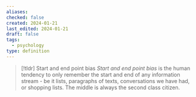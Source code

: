 ```yaml
---
aliases: 
checked: false
created: 2024-01-21
last_edited: 2024-01-21
draft: false
tags:
  - psychology
type: definition
---
```

>[!tldr] Start and end point bias
>*Start and end point bias* is the human tendency to only remember the start and end of any information stream - be it lists, paragraphs of texts, conversations we have had, or shopping lists. The middle is always the second class citizen. 

